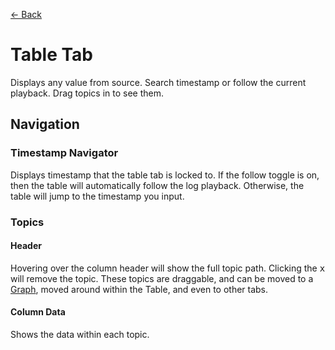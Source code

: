<a href="../MAIN.md" class="back">← Back</a>

# Table Tab

Displays any value from source. Search timestamp or follow the current playback. Drag topics in to see them.

## Navigation

### Timestamp Navigator
Displays timestamp that the table tab is locked to. If the follow toggle is on, then the table will automatically follow the log playback. Otherwise, the table will jump to the timestamp you input.

### Topics

#### Header
Hovering over the column header will show the full topic path. Clicking the <kbd>x</kbd> will remove the topic. These topics are draggable, and can be moved to a [Graph](../tabs/GRAPH.md), moved around within the Table, and even to other tabs.

#### Column Data
Shows the data within each topic.
